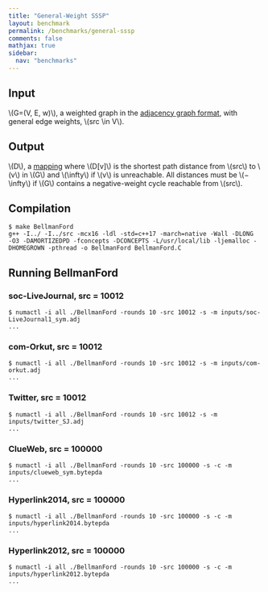 ```yaml
---
title: "General-Weight SSSP"
layout: benchmark
permalink: /benchmarks/general-sssp
comments: false
mathjax: true
sidebar:
  nav: "benchmarks"
---
```


## Input
\\(G=(V, E, w)\\), a weighted graph in the [adjacency graph
format](/benchmarks/formats/), with general edge weights, \\(src \in
V\\).

## Output
\\(D\\), a [mapping](/benchmarks/definitions/) where \\(D[v]\\) is the
shortest path distance from \\(src\\) to \\(v\\) in \\(G\\) and \\(\infty\\) if
\\(v\\) is unreachable. All distances must be \\(−\infty\\) if \\(G\\)
contains a negative-weight cycle reachable from \\(src\\).

## Compilation
```
$ make BellmanFord
g++ -I../ -I../src -mcx16 -ldl -std=c++17 -march=native -Wall -DLONG  -O3 -DAMORTIZEDPD -fconcepts -DCONCEPTS -L/usr/local/lib -ljemalloc -DHOMEGROWN -pthread -o BellmanFord BellmanFord.C
```

## Running BellmanFord

### soc-LiveJournal, src = 10012
```
$ numactl -i all ./BellmanFord -rounds 10 -src 10012 -s -m inputs/soc-LiveJournal1_sym.adj
...
```

### com-Orkut, src = 10012
```
$ numactl -i all ./BellmanFord -rounds 10 -src 10012 -s -m inputs/com-orkut.adj
...
```

### Twitter, src = 10012
```
$ numactl -i all ./BellmanFord -rounds 10 -src 10012 -s -m inputs/twitter_SJ.adj
...
```

### ClueWeb, src = 100000
```
$ numactl -i all ./BellmanFord -rounds 10 -src 100000 -s -c -m inputs/clueweb_sym.bytepda
...
```

### Hyperlink2014, src = 100000
```
$ numactl -i all ./BellmanFord -rounds 10 -src 100000 -s -c -m inputs/hyperlink2014.bytepda
...
```

### Hyperlink2012, src = 100000
```
$ numactl -i all ./BellmanFord -rounds 10 -src 100000 -s -c -m inputs/hyperlink2012.bytepda
...
```
